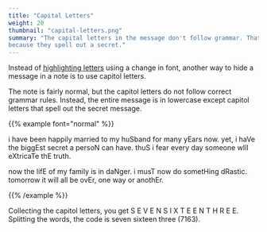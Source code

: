 ```yaml
---
title: "Capital Letters"
weight: 20
thumbnail: "capital-letters.png"
summary: "The capital letters in the message don't follow grammar. That's
because they spell out a secret."
---
```


Instead of [highlighting letters](/puzzles/hidden-messages/highlight-letters)
using a change in font, another way to hide a message in a note is to use
capitol letters.

The note is fairly normal, but the capitol letters do not follow correct
grammar rules. Instead, the entire message is in lowercase except capitol
letters that spell out the secret message.

{{% example font="normal" %}}

i have been happily married to my huSband for many yEars now. yet, i haVe
the biggEst secret a persoN can have. thuS i fear every day someone wIll
eXtricaTe thE truth.

now the lifE of my family is in daNger. i musT now do sometHing dRastic.
tomorrow it will all be ovEr, one way or anothEr.

{{% /example %}}

Collecting the capitol letters, you get S E V E N S I X T E E N T H R E E.
Splitting the words, the code is seven sixteen three (7163).
